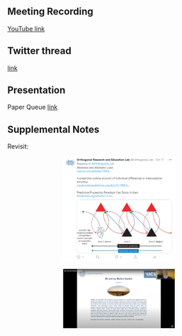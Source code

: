 ## Meeting Recording

[YouTube link](https://www.youtube.com/watch?v=4iAAb3PaB-g&feature=emb_logo)

## Twitter thread

[link](https://twitter.com/Orthogonal_Lab/status/1317575117199839235)

## Presentation

Paper Queue [link](https://drive.google.com/drive/u/2/folders/1oRd5aq33NSaPjrzLyPICVooz3G2O802p)

## Supplemental Notes

Revisit:  

<P>
  <CENTER>
  <IMG height=50% width=50% SRC="https://github.com/OREL-group/Saturday-Morning-NeuroSim/blob/main/Media-and-Image%20Assets/notes.png">
    </CENTER>
</P>

<P>
  <CENTER>
  <IMG height=50% width=50% SRC="https://github.com/OREL-group/Saturday-Morning-NeuroSim/blob/main/Media-and-Image%20Assets/markov-blanket.png">
    </CENTER>
</P>
